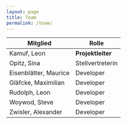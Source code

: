 ```yaml
---
layout: page
title: Team
permalink: /team/
---
```


|Mitglied|Rolle|
|---|---|
|Kamuf, Leon   |**Projektleiter**|
|Opitz, Sina   |Stellvertreterin   |
|Eisenblätter, Maurice   |Developer   |
|Gläfcke, Maximilian   |Developer   |
|Rudolph, Leon   |Developer   |
|Woywod, Steve   |Developer   |
|Zwisler, Alexander   |Developer   |